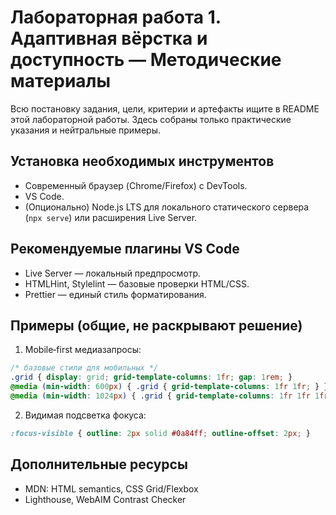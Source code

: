 # Лабораторная работа 1. Адаптивная вёрстка и доступность — Методические материалы

Всю постановку задания, цели, критерии и артефакты ищите в README этой лабораторной работы. Здесь собраны только практические указания и нейтральные примеры.

## Установка необходимых инструментов
- Современный браузер (Chrome/Firefox) с DevTools.
- VS Code.
- (Опционально) Node.js LTS для локального статического сервера (`npx serve`) или расширения Live Server.

## Рекомендуемые плагины VS Code
- Live Server — локальный предпросмотр.
- HTMLHint, Stylelint — базовые проверки HTML/CSS.
- Prettier — единый стиль форматирования.

## Примеры (общие, не раскрывают решение)
1) Mobile‑first медиазапросы:
```css
/* базовые стили для мобильных */
.grid { display: grid; grid-template-columns: 1fr; gap: 1rem; }
@media (min-width: 600px) { .grid { grid-template-columns: 1fr 1fr; } }
@media (min-width: 1024px) { .grid { grid-template-columns: 1fr 1fr 1fr; } }
```

2) Видимая подсветка фокуса:
```css
:focus-visible { outline: 2px solid #0a84ff; outline-offset: 2px; }
```

## Дополнительные ресурсы
- MDN: HTML semantics, CSS Grid/Flexbox
- Lighthouse, WebAIM Contrast Checker